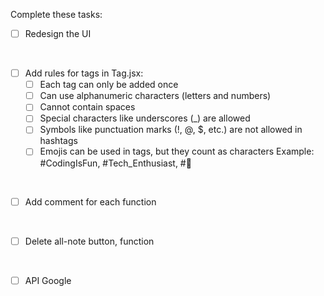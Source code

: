 Complete these tasks:
- [ ] Redesign the UI
<br>

- [ ] Add rules for tags in Tag.jsx:
    - [ ] Each tag can only be added once
    - [ ] Can use alphanumeric characters (letters and numbers)
    - [ ] Cannot contain spaces
    - [ ] Special characters like underscores (_) are allowed
    - [ ] Symbols like punctuation marks (!, @, $, etc.) are not allowed in hashtags
    - [ ] Emojis can be used in tags, but they count as characters
    Example: #CodingIsFun, #Tech_Enthusiast, #🚀
<br>

- [ ] Add comment for each function
<br>

- [ ] Delete all-note button, function
<br>

- [ ] API Google